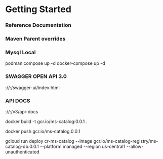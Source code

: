 # Getting Started

### Reference Documentation


### Maven Parent overrides


### Mysql Local

podman compose up -d
docker-compose up -d


### SWAGGER OPEN API 3.0
<schema>://<url>:<port>/swagger-ui/index.html

### API DOCS

<schema>://<url>:<port>/v3/api-docs


docker build -t gcr.io/ms-catalog:0.0.1 .

docker push gcr.io/ms-catalog:0.0.1

gcloud run deploy cr-ms-catalog --image gcr.io/ms-catalog-registry/ms-catalog-db:0.0.1 --platform managed --region us-central1 --allow-unauthenticated